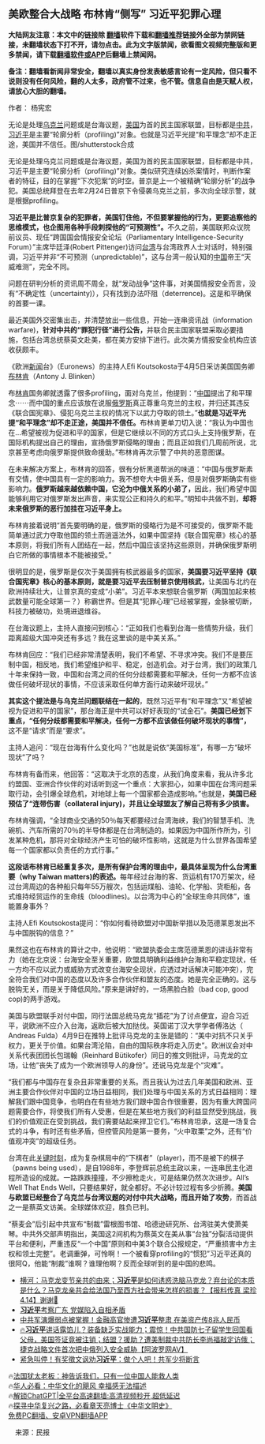  <!-- 面包屑导航 --> <h2>美欧整合大战略 布林肯“侧写” 习近平犯罪心理</h2> <p class="notice"><b>大陆网友注意：本文中的链接除 <a href="https://github.com/bannedbook/fanqiang" >翻墙</a>软件下载和<a href="https://github.com/killgcd/justmysocks/blob/master/README.md">翻墙推荐</a>链接外全部为禁网链接，未翻墙状态下打不开，请勿点击。此为文字版禁闻，欲看图文视频完整版和更多禁闻，请下载<a href="https://github.com/bannedbook/fanqiang">翻墙软件或APP</a>后翻墙上禁闻网。</p><p>备注：翻墙看新闻非常安全，翻墙以真实身份发表敏感言论有一定风险，但只看不说则没有任何风险，翻的人太多，政府管不过来，也不管。信息自由是天赋人权，请放心大胆的翻墙。</b></p>  <div class="entry"> <p>作者： 杨宪宏</p> <p id="conimg">无论是处理<a href="https://www.bannedbook.org/bnews/tag/%e4%b9%8c%e5%85%8b%e5%85%b0/" class="st_tag internal_tag" rel="tag" title="标签 乌克兰 下的日志">乌克兰</a>问题或是台海议题，<a href="https://www.bannedbook.org/bnews/tag/%e7%be%8e%e5%9b%bd/" class="st_tag internal_tag" rel="tag" title="标签 美国 下的日志">美国</a>为首的民主国家联盟，目标都是<a href="https://www.bannedbook.org/bnews/tag/%e4%b8%ad%e5%85%b1/" class="st_tag internal_tag" rel="tag" title="标签 中共 下的日志">中共</a>，<a href="https://www.bannedbook.org/bnews/tag/%e4%b9%a0%e8%bf%91%e5%b9%b3/" class="st_tag internal_tag" rel="tag" title="标签 习近平 下的日志">习近平</a>是主要“轮廓分析（profiling)”对象。也就是习近平光提“和平理念”却不走正途，美国并不信任。图/shutterstock合成</p> <p>无论是处理乌克兰问题或是台海议题，美国为首的民主国家联盟，目标都是中共，习近平是主要“轮廓分析（profiling)”对象。类似研究连续凶杀案情时，判断作案者的特征，目的在掌握“下次犯案”的时空。普京是上一个被精确“轮廓分析”的战争犯。美国总统拜登在去年2月24日普京下令侵袭乌克兰之前，多次向全球示警，就是根据profiling。</p> <p><strong>习近平是比普京复杂的犯罪者，美国钉住他，不但要掌握他的行为，更要追察他的思维模式，也企图用各种手段刺探他的“可预测性”。</strong>不久之前，美国联邦众议院前议员、现任“跨国国会情报安全论坛（Parliamentary Intelligence-Security Forum）”主席毕廷泽(Robert Pittenger)访问<a href="https://www.bannedbook.org/bnews/tag/%e5%8f%b0%e6%b9%be/" class="st_tag internal_tag" rel="tag" title="标签 台湾 下的日志">台湾</a>与台湾政界人士对话时，特别强调，习近平并非“不可预测（unpredictable)”，这与台湾一般认知的<span class='wp_keywordlink_affiliate'><a href="https://www.bannedbook.org/" title="中国" target="_blank">中国</a></span>帝王“天威难测”，完全不同。</p> <p>问题在研判分析的资讯周不周全，就“发动战争”这件事，对美国情报安全而言，没有“不确定性（uncertainty)），只有找到办法吓阻（deterrence)。这是和平确保的首要一课。</p> <p>最近美国外交密集出击，并清楚放出一些信息，开始一连串资讯战（information warfare)，<strong>针对中共的“罪犯行径”进行公告，</strong>并联合民主国家联盟采取必要措施，包括台湾总统蔡英文赴美，都在美方安排下进行。此次美方情报安全机构应该收获颇丰。</p> <p>《欧洲<span class='wp_keywordlink_affiliate'><a href="https://www.bannedbook.org/" title="新闻">新闻</a></span>台》（Euronews）的主持人Efi Koutsokosta于4月5日采访美国国务卿<a href="https://www.bannedbook.org/bnews/tag/%e5%b8%83%e6%9e%97%e8%82%af/" class="st_tag internal_tag" rel="tag" title="标签 布林肯 下的日志">布林肯</a>（Antony J. Blinken）</p> <p>布<a href="https://www.bannedbook.org/bnews/tag/%e6%9e%97%e8%82%af/" class="st_tag internal_tag" rel="tag" title="标签 林肯 下的日志">林肯</a>国务卿就透露了很多profiling，面对乌克兰，他提到：“<a href="https://www.bannedbook.org/bnews/tag/%E4%B8%AD%E5%9B%BD/" class="st_tag internal_tag" rel="tag" title="标签 中国 下的日志">中国</a>提出了和平理念⋯⋯而中国的重点应该放在说服<a href="https://www.bannedbook.org/bnews/tag/%e4%bf%84%e7%bd%97%e6%96%af/" class="st_tag internal_tag" rel="tag" title="标签 俄罗斯 下的日志">俄罗斯</a>真正尊重乌克兰的主权，并归还其违反《联合国宪章》、侵犯乌克兰主权的情况下以武力夺取的领土。”<strong>也就是习近平光提“和平理念”却不走正途，美国并不信任。</strong>布林肯更单刀切入说：“我认为中国也在…希望被视为促进和平的国家，但是它继续以不同的方式口头上支持俄罗斯，在国际机构提出自己的理由，宣扬俄罗斯侵略的理由；而且正如我们几周前所说，北京甚至考虑向俄罗斯提供致命援助。”布林肯再次示警了中共的恶意图谋。</p> <p>在未来解决方案上，布林肯的回答，很有分析黑道帮派的味道：“中国与俄罗斯素有交情，使中国具有一定的影响力。我不想夸大中俄关系，但是对俄罗斯确实有些影响力。<strong>俄罗斯越来越依赖中国，它沦为中俄关系的小弟了，</strong>因此，我们希望中国能够利用它对俄罗斯发出声音，来实现公正和持久的和平。”明知中共做不到，<strong>却将未来俄罗斯的恶行加挂在习近平身上。</strong></p> <p>布林肯接着说明“首先要明确的是，俄罗斯的侵略行为是不可接受的，俄罗斯不能简单通过武力夺取他国的领土而逍遥法外，如果中国坚持《联合国宪章》核心的基本原则，将我们所有人团结在一起，然后中国应该坚持这些原则，并确保俄罗斯明白它所做的事情根本不能被接受。”</p> <p>很明显的是，俄罗斯是仅次于美国拥有核武器最多的国家，<strong>美国要习近平坚持《联合国宪章》核心的基本原则，就是要习近平去压制普京使用核武，</strong>让美国与北约在欧洲持续壮大，让普京真的变成“小弟”。习近平本来想联合俄罗斯（两国加起来核武数量可能全球第一？）称霸世界。但是其“犯罪心理”已经被掌握，金脉被切断，科技力被破功，处境进退维谷。</p> <p>在台海议题上，主持人直接问到核心：“正如我们也看到台海一些情势升级，我们距离超级大国冲突还有多远？我在这里谈的是中美关系。”</p>  <p>布林肯回应：“我们已经非常清楚表明，我们不希望、不寻求冲突。我们不是要压制中国，相反地，我们希望维护和平、稳定，创造机会。对于台湾，我们的政策几十年来保持一致，中国和台湾之间的任何分歧都需要和平解决，任何一方都不应该做任何破坏现状的事情，不应该采取任何单方面行动来破坏现状。”</p> <p><strong>其实这个提法是与乌克兰问题联结在一起的</strong>，既然习近平有“和平理念”又“希望被视为促进和平的国家”，那台海正是中共可以好好表现的“试金石”。<strong>美国已经划下重点，“任何分歧都需要和平解决，任何一方都不应该做任何破坏现状的事情”，</strong>这不是“请求”而是“要求”。</p> <p>主持人追问：“现在台海有什么变化吗？”也就是说依“美国标准”，有哪一方“破坏现状”了吗？</p> <p>布林肯有备而来，他回答：“这取决于北京的态度，从我们角度来看，我从许多北约盟国、亚洲合作伙伴的对话听到这一个重点：大家担心，如果中国在台湾问题采取行动，会引爆全球危机，对地球上每一个国家都会造成影响。”也就是，<strong>美国已经预估了“连带伤害（collateral injury)，并且让全球盟友了解自己将有多少损害。</strong></p> <p>布林肯强调，“全球商业交通的50％每天都要经过台湾海峡，我们的智慧手机、洗碗机、汽车所需的70％的半导体都是在台湾制造的。如果因为中国所作所为，引发某种危机，那将对全球经济产生可怕的破坏性影响，这就是为什么世界各国希望每一个国家都以负责任的方式行事。”</p> <p><strong>这段话布林肯已经重复多次，是所有保护台湾的理由中，最具体呈现为什么台湾重要（why Taiwan matters)的表述。</strong>每年经过台海的客、货运机有170万架次，经过台湾周边的各种船只每年55万艘次，包括运煤船、油轮、化学船、货柜船，各式维持经贸运作的生命线（bloodlines)。以台湾为中心的“全球生命共同体”，谁能置身事外？</p>  <p>主持人Efi Koutsokosta提问：“你如何看待欧盟对中国新举措以及范德莱恩发出不与中国脱钩的信息？”</p> <p>果然这也在布林肯的算计之中，他说明：“欧盟执委会主席范德莱恩的讲话非常有力（她在北京说：台海安全至关重要，欧盟具明确利益维护台海和平稳定现状，任一方均不应以武力或威胁方式改变台海安全现状，应透过对话解决可能冲突），完全符合我们对中国的态度以及许多合作伙伴和盟友的态度。她是完全正确的。这与脱钩无关，而是关于降低风险。”原来是讲好的，一场黑脸白脸（bad cop, good cop)的两手游戏。</p> <p>美国与欧盟联手对付中国，同行法国总统马克龙“插花”为了讨点便宜，迎合习近平，说欧洲不应介入台海，返欧后被大加挞伐。英国诺丁汉大学学者傅洛达（ Andreas Fulda）4月9日在推特上批评马克龙的主张是错的：“美中对抗不只关乎权力，更关于价值。如果台湾沦陷，自由的国际秩序将走入历史”。欧洲议会对中关系代表团团长包瑞翰（Reinhard Bütikofer）同日的推文则批评，马克龙的立场，让他“丧失了成为一个欧洲领导人的身份”。还说马克龙是个“灾难”。</p> <p>“我们都与中国存在复杂且非常重要的关系。而且我认为过去几年美国和欧洲、亚洲主要合作伙伴对中国的立场日益相同，我们处理与中国关系的方式日益相同：理解我们跟中国竞争，也明白在有些地方我们跟中国合作很重要，因为有重大跨国问题需要合作，将使我们所有人受惠，但是在某些地方我们的利益显然受到挑战，我们的价值观正在受到挑战，我们需要站起来捍卫它们。”布林肯坦承，这是一场复合式的斗争，有时还有些矛盾，但控管风险是第一要务，“火中取栗”之外，还有“价值观冲突”的超级任务。</p> <p>台湾在此<span class='wp_keywordlink'><a href="https://www.bannedbook.org/forum2/topic151.html" title="关键时刻：李鹏日记" target="_blank">关键时刻</a></span>，成为复杂棋局中的“下棋者”（player)，而不是被下的棋子（pawns being used），是自1988年，李登辉前总统主政以来，一连串民主化进程所造设的成就。一路跌跌撞撞，不少擦枪走火，可是结果仍然次次进步。All&#8217;s Well That Ends Well，只要结果好，就全都好。不必计较过程有多少折腾。<strong>美国与欧盟已经整合了乌克兰与台湾议题的对付中共大战略，而且开始了攻势</strong>，而首战之一是蔡英文访美。全球媒体欢迎，胜负已判。</p> <p>“蔡麦会”后引起中共宣布“制裁”雷根图书馆、哈德逊研究所、台湾驻美大使萧美琴。中共外交部声明指出，美国这2间机构为蔡英文在美从事“台独”分裂活动提供平台和便利，严重违反“一个中国”原则和中美3个联合公报规定，“严重损害中方主权和领土完整”。老调重弹，可怜啊！一个被看穿profiling的“惯犯”习近平还真的很阿Q，他能“制裁”谁啊？谁理他啊？反而全球听到的是中国的悲鸣。</p>  <!--<div id="taboola-mid-1"></div>--><ul class='op-related-articles' title='相关阅读'> <li><a href='https://www.bannedbook.org/bnews/sohnews/20230414/1872222.html' target='_blank'>横河：马克龙变节亲共的由来；<b>习近平</b>是如何诱惑洗脑马克龙？弃台论的本质是什么？马克龙亲共会给法国乃至西方社会带来怎样的损害？【报料传真 梁珍 4.14】谢谢🙏</a></li> <li><a href='https://www.bannedbook.org/bnews/ssgc/20230414/1872213.html' target='_blank'><b>习近平</b>考察广东 党媒陷入自相矛盾</a></li> <li><a href='https://www.bannedbook.org/bnews/topimagenews/20230414/1872208.html' target='_blank'>中共军演爆弱点被掌握！金融高官惨遭<b>习近平</b>整肃 在美资产传8兆人民币</a></li> <li><a href='https://www.bannedbook.org/bnews/bannedvideo/20230414/1872201.html' target='_blank'>🔥<b>习近平</b>讲话露馅儿？装备缺乏实战能力；震惊！中共国防七子留学生回国看父母，美国签证竟被注销；结盟？援助？遭美制裁中共防长李尚福敲定访俄；捷克战略文件首次把中俄列入安全威胁【阿波罗网AV】</a></li> <li><a href='https://www.bannedbook.org/bnews/taiwannews/20230414/1872168.html' target='_blank'>紧急叫停！有奖徵文讽劝<b>习近平</b>：做个人吧！共军少将断言</a></li> </ul> <p class="texttj"> 🔥<a href="https://www.bannedbook.org/bnews/ssgc/20230219/1850782.html" target="_blank">法国犹太老板：神告诉我们，只有一位中国人能救人类</a><br/> 🔥<a href="https://www.bannedbook.org/bnews/comments/20220220/1694796.html" target="_blank">华人必看：中华文化的飓风 幸福感无法描述</a><br/> 🔥<a href="https://github.com/bannedbook/fanqiang/wiki/V2ray%E6%9C%BA%E5%9C%BA" target="_blank">解锁ChatGPT|全平台高速翻墙:高清视频秒开,超低延迟</a><br/> 🔥<a href="https://www.bannedbook.org/bnews/comments/20220808/1768773.html" target="_blank">探寻中华复兴之路，必看章天亮博士《中华文明史》</a><br/> <a href="https://github.com/bannedbook/fanqiang/wiki/%E7%A6%81%E9%97%BB%E7%BD%91%E5%AE%89%E5%8D%93%E7%BF%BB%E5%A2%99%E6%96%B0%E9%97%BBAPP" target="_blank">免费PC翻墙、安卓VPN翻墙APP</a><br/> </p><p class="src-info">　来源：民报 </p><a name='sharetosocial'></a> <div style="margin-bottom:5px;padding-bottom:5px;clear:both"> <div id="archive-pix-1" class="banner-ads"> <!-- AuctionX Display platform tag START --> <div id="27602x728x90x621x_ADSLOT1" clicktrack="%%CLICK_URL_ESC%%"></div>  <!-- AuctionX Display platform tag END --> </div> <div id="archive-pix-2" class="banner-ads"> <!-- AuctionX Display platform tag START --> <div id="27556x300x250x621x_ADSLOT1" clicktrack="%%CLICK_URL_ESC%%" style="margin:0 auto;text-align:center"></div>  <!-- AuctionX Display platform tag END --> </div> </div>  <div id="archive-pix-1" class="banner-ads"> <!-- AuctionX Display platform tag START --> <div id="27603x728x90x621x_ADSLOT1" clicktrack="%%CLICK_URL_ESC%%"></div>  <!-- AuctionX Display platform tag END --> </div> </div><!--END ENTRY--> 